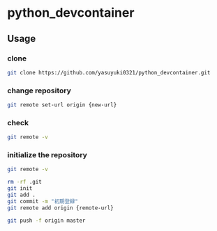 # python_devcontainer

## Usage

### clone

```sh
git clone https://github.com/yasuyuki0321/python_devcontainer.git
```

### change repository

```sh
git remote set-url origin {new-url}
```

### check

```sh
git remote -v
```

### initialize the repository

```sh
git remote -v

rm -rf .git
git init
git add .
git commit -m "初期登録"
git remote add origin {remote-url}

git push -f origin master
```
